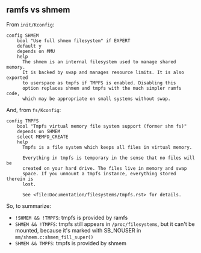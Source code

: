 ## ramfs vs shmem
From `init/Kconfig`:
```
config SHMEM
	bool "Use full shmem filesystem" if EXPERT
	default y
	depends on MMU
	help
	  The shmem is an internal filesystem used to manage shared memory.
	  It is backed by swap and manages resource limits. It is also exported
	  to userspace as tmpfs if TMPFS is enabled. Disabling this
	  option replaces shmem and tmpfs with the much simpler ramfs code,
	  which may be appropriate on small systems without swap.
```
And, from `fs/Kconfig`:
```
config TMPFS
	bool "Tmpfs virtual memory file system support (former shm fs)"
	depends on SHMEM
	select MEMFD_CREATE
	help
	  Tmpfs is a file system which keeps all files in virtual memory.

	  Everything in tmpfs is temporary in the sense that no files will be
	  created on your hard drive. The files live in memory and swap
	  space. If you unmount a tmpfs instance, everything stored therein is
	  lost.

	  See <file:Documentation/filesystems/tmpfs.rst> for details.
```
So, to summarize:
- `!SHMEM && !TMPFS`: tmpfs is provided by ramfs
- `SHMEM && !TMPFS`: tmpfs still appears in `/proc/filesystems`, but it can't be mounted, because it's marked with SB_NOUSER in `mm/shmem.c:shmem_fill_super()`
- `SHMEM && TMPFS`: tmpfs is provided by shmem
